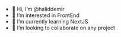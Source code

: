 - 👋 Hi, I’m @haliddemir
- 👀 I’m interested in FrontEnd
- 🌱 I’m currently learning NextJS
- 💞️ I’m looking to collaborate on any project
